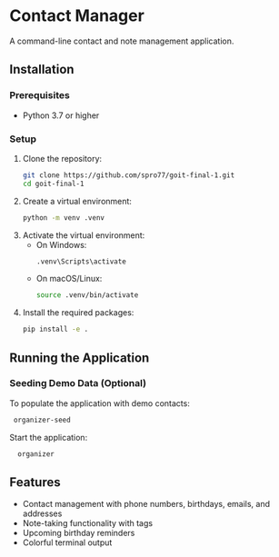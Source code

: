 # Contact Manager

A command-line contact and note management application.

## Installation

### Prerequisites
- Python 3.7 or higher

### Setup

1. Clone the repository:
    ```bash
   git clone https://github.com/spro77/goit-final-1.git
   cd goit-final-1
2. Create a virtual environment:
    ```bash
    python -m venv .venv
3. Activate the virtual environment:
    - On Windows:
        ```bash
        .venv\Scripts\activate
    - On macOS/Linux:
        ```bash
        source .venv/bin/activate
4. Install the required packages:
    ```bash
    pip install -e .
   
## Running the Application

### Seeding Demo Data (Optional)
To populate the application with demo contacts:
   ```bash
    organizer-seed
```

Start the application:
```bash
  organizer
```

## Features

- Contact management with phone numbers, birthdays, emails, and addresses
- Note-taking functionality with tags
- Upcoming birthday reminders
- Colorful terminal output